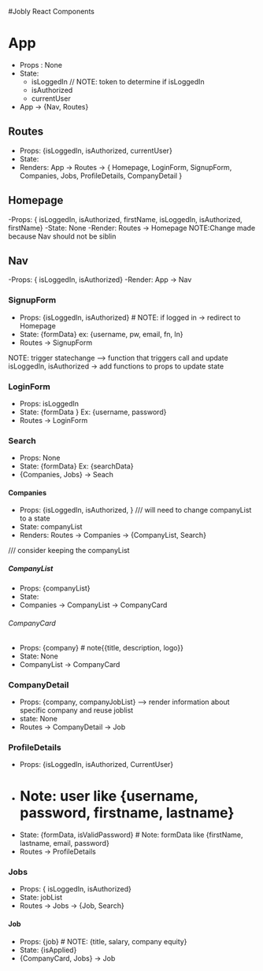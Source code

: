 #Jobly React Components

# App 
 - Props : None
 - State: 
    - isLoggedIn  // NOTE: token to determine if isLoggedIn
    - isAuthorized
    - currentUser
 - App -> {Nav, Routes}

## Routes
  - Props: {isLoggedIn, isAuthorized, currentUser}
  - State: 
  - Renders: App -> Routes ->
    {
      Homepage,
      LoginForm,
      SignupForm,
      Companies,
      Jobs,
      ProfileDetails,
      CompanyDetail
     } 

## Homepage 
  -Props: { isLoggedIn, 
            isAuthorized,
            firstName, 
            isLoggedIn, 
            isAuthorized, 
            firstName}
  -State:  None
  -Render: Routes -> Homepage NOTE:Change made because Nav should not be siblin

## Nav
  -Props: { isLoggedIn, isAuthorized}
  -Render: App -> Nav

### SignupForm
  - Props: {isLoggedIn,
            isAuthorized}  # NOTE: if logged in -> redirect to Homepage
  - State: {formData}  ex: {username, pw, email, fn, ln}
  - Routes -> SignupForm

NOTE: trigger statechange --> function that triggers call and update isLoggedIn, isAuthorized
      -> add functions to props to update state

### LoginForm 
  - Props: isLoggedIn
  - State: {formData } Ex: {username, password}
  - Routes -> LoginForm

### Search
  - Props: None
  - State: {formData} Ex: {searchData}
  - {Companies, Jobs} -> Seach

#### Companies
  - Props: {isLoggedIn, isAuthorized, }  /// will need to change companyList to a state
  - State: companyList
  - Renders: Routes -> Companies -> {CompanyList, Search}

/// consider keeping the companyList 
##### CompanyList
  - Props: {companyList}
  - State: 
  - Companies -> CompanyList -> CompanyCard

###### CompanyCard
 - Props: {company}     # note{{title, description, logo}}
 - State: None
 - CompanyList -> CompanyCard
 
### CompanyDetail
 - Props: {company, companyJobList} --> render information about specific company and reuse joblist
 - state: None
 - Routes -> CompanyDetail -> Job 

### ProfileDetails
 - Props: {isLoggedIn, isAuthorized, CurrentUser}
 - # Note: user like {username, password, firstname, lastname}
 - State: {formData, isValidPassword}  # Note: formData like {firstName, lastname, email, password}
 - Routes -> ProfileDetails 

### Jobs   
 - Props: { isLoggedIn, isAuthorized}
 - State: jobList 
 - Routes -> Jobs -> {Job, Search}

#### Job
 - Props: {job} # NOTE: {title, salary, company equity}
 - State: {isApplied}
 - {CompanyCard, Jobs} -> Job

